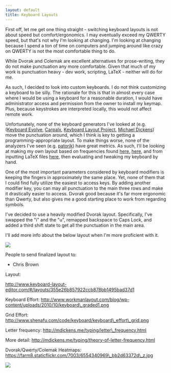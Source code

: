 ```yaml
---
layout: default
title: Keyboard Layouts
---
```


First off, let me get one thing straight - switching keyboard layouts is not about speed but comfort/ergonomics. I may eventually exceed my QWERTY speed, but that's not why I'm looking at changing. I'm looking at changing because I spend a ton of time on computers and jumping around like crazy on QWERTY is not the most comfortable thing to do. 

While Dvorak and Colemak are excellent alternatives for prose-writing, they do not make punctuation any more comfortable. Given that much of my work is punctuation heavy - dev work, scripting, LaTeX - neither will do for me. 

As such, I decided to look into custom keyboards. I do not think customizing a keyboard to be silly. The rationale for this is that in almost every case where I would be using a keyboard for a reasonable duration, I would have administrator access and permission from the owner to install my keymap. Plus, because keystrokes are interpreted locally, this would not affect remote work. 

Unfortunately, none of the keyboard generators I've looked at (e.g. ([Keyboard Evolve](http://www.michaelcapewell.com/programming/keyboardevolve.htm), [Carpalx](http://mkweb.bcgsc.ca/carpalx/), [Keyboard Layout Project](http://mathematicalmulticore.wordpress.com/the-keyboard-layout-project/), [Michael Dickens](https://github.com/michaeldickens/Typing)) move the punctuation around, which I think is key to getting a programming-appropriate layout. To make things worse, none of the analyzers I've seen (e.g. [patorjk](http://patorjk.com/keyboard-layout-analyzer/#/main)) have great metrics. As such, I'll be looking at making my own layout based on frequencies found [here](http://xahlee.info/comp/computer_language_char_distribution.html), [here](http://www.mahdiyusuf.com/post/9947002105/most-pressed-keys-and-programming-syntaxes-2), and from inputting LaTeX files [here](http://www.patrick-wied.at/projects/heatmap-keyboard/), then evaluating and tweaking my keyboard by hand.

One of the most important parameters considered by keyboard modifiers is keeping the fingers in approximately the same place. Yet, none of them that I could find fully utilize the easiest to access keys. By adding another modifier key, you can may all punctuation to the main three rows and make it drastically easier to access. Dvorak good because it's far more ergonomic than Qwerty, but also gives me a good starting place to work from regarding symbols. 

I've decided to use a heavily modified Dvorak layout. Specifically, I've swapped the "i" and the "u", remapped backspace to Caps Lock, and added a third shift state to get all the punctuation in the main area. 

I'll add more info about the below layout when I'm more proficient with it.

[![](https://docs.google.com/uc?id=0B0Jfms0twG8EWnAzUGhldFdqMXc&export=download)](https://docs.google.com/file/d/0B0Jfms0twG8EWnAzUGhldFdqMXc/edit?usp=drive_web)

People to send finalized layout to:

- Chris Brown

Layout: 

http://www.keyboard-layout-editor.com/#/layouts/355e26b857922ccb878bb1495bad37d1 

Keyboard Effort: http://www.workmanlayout.com/blog/wp-content/uploads/2010/10/keyboard\_graded1.png

Grid Effort: http://www.shenafu.com/code/keyboard/keyboard\_effort\_grid.png

Letter frequency: http://mdickens.me/typing/letter\_frequency.html

More detail: http://mdickens.me/typing/theory-of-letter-frequency.html

Dvorak/Qwerty/Colemak Heatmaps: https://farm8.staticflickr.com/7003/6554340969\_bb2d63372d\_z.jpg

[![](https://docs.google.com/uc?id=0B0Jfms0twG8ESlJXeUZCLVZXZ00&export=download)](https://docs.google.com/file/d/0B0Jfms0twG8ESlJXeUZCLVZXZ00/edit?usp=drive_web)
